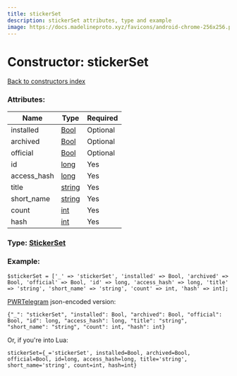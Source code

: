 ```yaml
---
title: stickerSet
description: stickerSet attributes, type and example
image: https://docs.madelineproto.xyz/favicons/android-chrome-256x256.png
---
```

# Constructor: stickerSet  
[Back to constructors index](index.md)



### Attributes:

| Name     |    Type       | Required |
|----------|---------------|----------|
|installed|[Bool](../types/Bool.md) | Optional|
|archived|[Bool](../types/Bool.md) | Optional|
|official|[Bool](../types/Bool.md) | Optional|
|id|[long](../types/long.md) | Yes|
|access\_hash|[long](../types/long.md) | Yes|
|title|[string](../types/string.md) | Yes|
|short\_name|[string](../types/string.md) | Yes|
|count|[int](../types/int.md) | Yes|
|hash|[int](../types/int.md) | Yes|



### Type: [StickerSet](../types/StickerSet.md)


### Example:

```
$stickerSet = ['_' => 'stickerSet', 'installed' => Bool, 'archived' => Bool, 'official' => Bool, 'id' => long, 'access_hash' => long, 'title' => 'string', 'short_name' => 'string', 'count' => int, 'hash' => int];
```  

[PWRTelegram](https://pwrtelegram.xyz) json-encoded version:

```
{"_": "stickerSet", "installed": Bool, "archived": Bool, "official": Bool, "id": long, "access_hash": long, "title": "string", "short_name": "string", "count": int, "hash": int}
```


Or, if you're into Lua:  


```
stickerSet={_='stickerSet', installed=Bool, archived=Bool, official=Bool, id=long, access_hash=long, title='string', short_name='string', count=int, hash=int}

```


